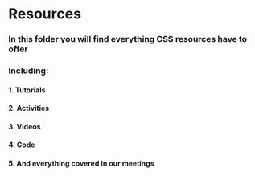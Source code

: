 # Resources

### In this folder you will find everything CSS resources have to offer

### Including:
#### 1. Tutorials
#### 2. Activities
#### 3. Videos
#### 4. Code
#### 5. And everything covered in our meetings
